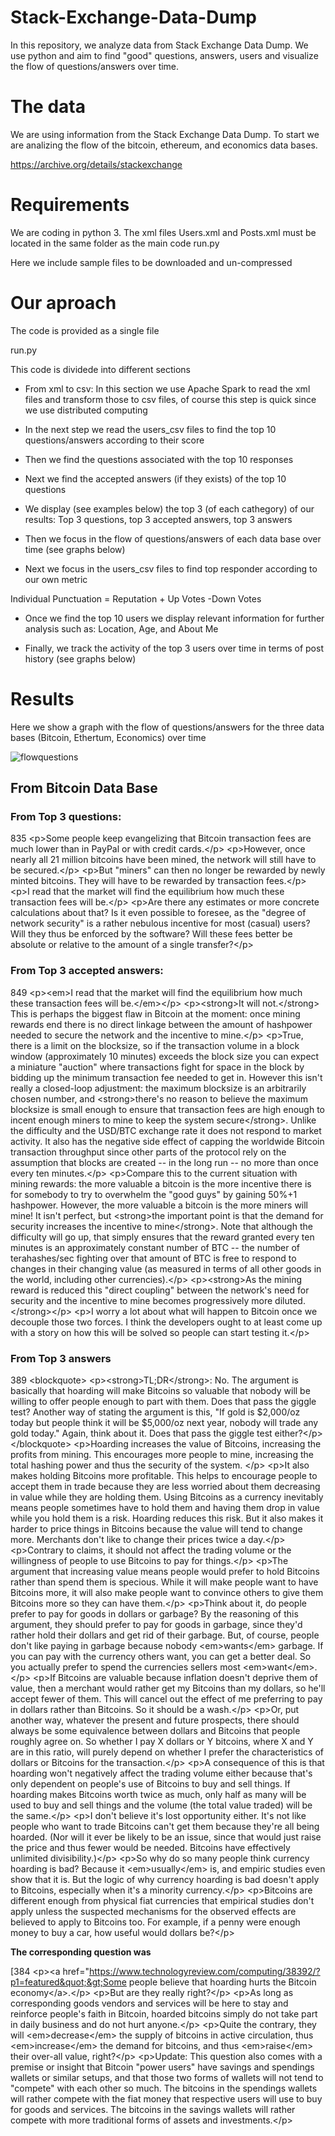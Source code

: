 # Stack-Exchange-Data-Dump
In this repository, we analyze data from Stack Exchange Data Dump. We use python and aim to find "good" questions, answers, users and visualize the flow of questions/answers over time.

# The data
We are using information from the Stack Exchange Data Dump. To start we are analizing the flow of the bitcoin, ethereum, and economics data bases. 

https://archive.org/details/stackexchange

# Requirements

We are coding in python 3. The xml files Users.xml and Posts.xml must be located in the same folder as the main code run.py

Here we include sample files to be downloaded and un-compressed

# Our aproach

The code is provided as a single file 

run.py

This code is dividede into different sections

* From xml to csv: In this section we use Apache Spark to read the xml files and transform those to csv files, of course this step is quick since we use distributed computing

* In the next step we read the users_csv files to find the top 10 questions/answers according to their score

* Then we find the questions associated with the top 10 responses

* Next we find the accepted answers (if they exists) of the top 10 questions

* We display (see examples below) the top 3 (of each cathegory) of our results: Top 3 questions, top 3 accepted answers, top 3 answers

* Then we focus in the flow of questions/answers of each data base over time (see graphs below)

* Next we focus in the users_csv files to find top responder according to our own metric

Individual Punctuation = Reputation + Up Votes -Down Votes

* Once we find the top 10 users we display relevant information for further analysis such as: Location, Age, and About Me 

* Finally, we track the activity of the top 3 users over time in terms of post history (see graphs below)

# Results
Here we show a graph with the flow of questions/answers for the three data bases (Bitcoin, Ethertum, Economics) over time

![flowquestions](https://user-images.githubusercontent.com/13289981/39436333-85353ece-4c52-11e8-8a06-ad985140e93e.png)

## From Bitcoin Data Base 

### From Top 3 questions:
                                                                                            
835   &lt;p&gt;Some people keep evangelizing that Bitcoin transaction fees are much lower than in PayPal or with credit cards.&lt;/p&gt;&#xA;&#xA;&lt;p&gt;However, once nearly all 21 million bitcoins have been mined, the network will still have to be secured.&lt;/p&gt;&#xA;&#xA;&lt;p&gt;But &quot;miners&quot; can then no longer be rewarded by newly minted bitcoins. They will have to be rewarded by transaction fees.&lt;/p&gt;&#xA;&#xA;&lt;p&gt;I read that the market will find the equilibrium how much these transaction fees will be.&lt;/p&gt;&#xA;&#xA;&lt;p&gt;Are there any estimates or more concrete calculations about that? Is it even possible to foresee, as the &quot;degree of network security&quot; is a rather nebulous incentive for most (casual) users? Will they thus be enforced by the software? Will these fees better be absolute or relative to the amount of a single transfer?&lt;/p&gt;&#xA;


### From Top 3 accepted answers:

849    &lt;p&gt;&lt;em&gt;I read that the market will find the equilibrium how much these transaction fees will be.&lt;/em&gt;&lt;/p&gt;&#xA;&#xA;&lt;p&gt;&lt;strong&gt;It will not.&lt;/strong&gt;  This is perhaps the biggest flaw in Bitcoin at the moment: once mining rewards end there is no direct linkage between the amount of hashpower needed to secure the network and the incentive to mine.&lt;/p&gt;&#xA;&#xA;&lt;p&gt;True, there is a limit on the blocksize, so if the transaction volume in a block window (approximately 10 minutes) exceeds the block size you can expect a miniature &quot;auction&quot; where transactions fight for space in the block by bidding up the minimum transaction fee needed to get in.  However this isn't really a closed-loop adjustment: the maximum blocksize is an arbitrarily chosen number, and &lt;strong&gt;there's no reason to believe the maximum blocksize is small enough to ensure that transaction fees are high enough to incent enough miners to mine to keep the system secure&lt;/strong&gt;.  Unlike the difficulty and the USD/BTC exchange rate it does not respond to market activity.  It also has the negative side effect of capping the worldwide Bitcoin transaction throughput since other parts of the protocol rely on the assumption that blocks are created -- in the long run -- no more than once every ten minutes.&lt;/p&gt;&#xA;&#xA;&lt;p&gt;Compare this to the current situation with mining rewards: the more valuable a bitcoin is the more incentive there is for somebody to try to overwhelm the &quot;good guys&quot; by gaining 50%+1 hashpower.  However, the more valuable a bitcoin is the more miners will mine!  It isn't perfect, but &lt;strong&gt;the important point is that the demand for security increases the incentive to mine&lt;/strong&gt;.  Note that although the difficulty will go up, that simply ensures that the reward granted every ten minutes is an approximately constant number of BTC -- the number of terahashes/sec fighting over that amount of BTC is free to respond to changes in their changing value (as measured in terms of all other goods in the world, including other currencies).&lt;/p&gt;&#xA;&#xA;&lt;p&gt;&lt;strong&gt;As the mining reward is reduced this &quot;direct coupling&quot; between the network's need for security and the incentive to mine becomes progressively more diluted.&lt;/strong&gt;&lt;/p&gt;&#xA;&#xA;&lt;p&gt;I worry a lot about what will happen to Bitcoin once we decouple those two forces.  I think the developers ought to at least come up with a story on how this will be solved so people can start testing it.&lt;/p&gt;&#xA;


### From Top 3 answers

389   &lt;blockquote&gt;&#xA;  &lt;p&gt;&lt;strong&gt;TL;DR&lt;/strong&gt;: No. The argument is basically that hoarding will make Bitcoins so valuable that nobody will be willing to offer people enough to part with them. Does that pass the giggle test? Another way of stating the argument is this, &quot;If gold is $2,000/oz today but people think it will be $5,000/oz next year, nobody will trade any gold today.&quot; Again, think about it. Does that pass the giggle test either?&lt;/p&gt;&#xA;&lt;/blockquote&gt;&#xA;&#xA;&lt;p&gt;Hoarding increases the value of Bitcoins, increasing the profits from mining. This encourages more people to mine, increasing the total hashing power and thus the security of the system. &lt;/p&gt;&#xA;&#xA;&lt;p&gt;It also makes holding Bitcoins more profitable. This helps to encourage people to accept them in trade because they are less worried about them decreasing in value while they are holding them. Using Bitcoins as a currency inevitably means people sometimes have to hold them and having them drop in value while you hold them is a risk. Hoarding reduces this risk. But it also makes it harder to price things in Bitcoins because the value will tend to change more. Merchants don't like to change their prices twice a day.&lt;/p&gt;&#xA;&#xA;&lt;p&gt;Contrary to claims, it should not affect the trading volume or the willingness of people to use Bitcoins to pay for things.&lt;/p&gt;&#xA;&#xA;&lt;p&gt;The argument that increasing value means people would prefer to hold Bitcoins rather than spend them is specious. While it will make people want to have Bitcoins more, it will also make people want to convince others to give them Bitcoins more so they can have them.&lt;/p&gt;&#xA;&#xA;&lt;p&gt;Think about it, do people prefer to pay for goods in dollars or garbage? By the reasoning of this argument, they should prefer to pay for goods in garbage, since they'd rather hold their dollars and get rid of their garbage. But, of course, people don't like paying in garbage because nobody &lt;em&gt;wants&lt;/em&gt; garbage. If you can pay with the currency others want, you can get a better deal. So you actually prefer to spend the currencies sellers most &lt;em&gt;want&lt;/em&gt;.&lt;/p&gt;&#xA;&#xA;&lt;p&gt;If Bitcoins are valuable because inflation doesn't deprive them of value, then a merchant would rather get my Bitcoins than my dollars, so he'll accept fewer of them. This will cancel out the effect of me preferring to pay in dollars rather than Bitcoins. So it should be a wash.&lt;/p&gt;&#xA;&#xA;&lt;p&gt;Or, put another way, whatever the present and future prospects, there should always be some equivalence between dollars and Bitcoins that people roughly agree on. So whether I pay X dollars or Y bitcoins, where X and Y are in this ratio, will purely depend on whether I prefer the characteristics of dollars or Bitcoins for the transaction.&lt;/p&gt;&#xA;&#xA;&lt;p&gt;A consequence of this is that hoarding won't negatively affect the trading volume either because that's only dependent on people's use of Bitcoins to buy and sell things. If hoarding makes Bitcoins worth twice as much, only half as many will be used to buy and sell things and the volume (the total value traded) will be the same.&lt;/p&gt;&#xA;&#xA;&lt;p&gt;I don't believe it's lost opportunity either. It's not like people who want to trade Bitcoins can't get them because they're all being hoarded. (Nor will it ever be likely to be an issue, since that would just raise the price and thus fewer would be needed. Bitcoins have effectively unlimited divisibility.)&lt;/p&gt;&#xA;&#xA;&lt;p&gt;So why do so many people think currency hoarding is bad? Because it &lt;em&gt;usually&lt;/em&gt; is, and empiric studies even show that it is. But the logic of why currency hoarding is bad doesn't apply to Bitcoins, especially when it's a minority currency.&lt;/p&gt;&#xA;&#xA;&lt;p&gt;Bitcoins are different enough from physical fiat currencies that empirical studies don't apply unless the suspected mechanisms for the observed effects are believed to apply to Bitcoins too. For example, if a penny were enough money to buy a car, how useful would dollars be?&lt;/p&gt;&#xA;  

**The corresponding question was**

[384    &lt;p&gt;&lt;a href=&quot;https://www.technologyreview.com/computing/38392/?p1=featured&quot;&gt;Some people believe that hoarding hurts the Bitcoin economy&lt;/a&gt;.&lt;/p&gt;&#xA;&#xA;&lt;p&gt;But are they really right?&lt;/p&gt;&#xA;&#xA;&lt;p&gt;As long as corresponding goods vendors and services will be here to stay and reinforce people's faith in Bitcoin, hoarded bitcoins simply do not take part in daily business and do not hurt anyone.&lt;/p&gt;&#xA;&#xA;&lt;p&gt;Quite the contrary, they will &lt;em&gt;decrease&lt;/em&gt; the supply of bitcoins in active circulation, thus &lt;em&gt;increase&lt;/em&gt; the demand for bitcoins, and thus &lt;em&gt;raise&lt;/em&gt; their over-all value, right?&lt;/p&gt;&#xA;&#xA;&lt;p&gt;Update: This question also comes with a premise or insight that Bitcoin &quot;power users&quot; have savings and spendings wallets or similar setups, and that those two forms of wallets will not tend to &quot;compete&quot; with each other so much. The bitcoins in the spendings wallets will rather compete with the fiat money that respective users will use to buy for goods and services. The bitcoins in the savings wallets will rather compete with more traditional forms of assets and investments.&lt;/p&gt;&#xA;




